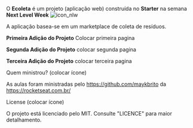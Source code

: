 

O **Ecoleta** é um projeto (aplicação web) construída no **Starter** na semana **Next Level Week** ![icon_nlw](https://user-images.githubusercontent.com/62728109/83677578-c076e300-a5b2-11ea-825c-bc31c88da1d2.png)

A aplicação basea-se em um marketplace de coleta de resíduos.

**Primeira Adição do Projeto**
Colocar primeira pagina

**Segunda Adição do Projeto**
colocar segunda pagina

**Terceira Adição do Projeto**
colocar terceira pagina

Quem ministrou? (colocar ícone)

As aulas foram ministradas pelo https://github.com/maykbrito da https://rocketseat.com.br/

License (colocar ícone)

O projeto está licenciado pelo MIT. Consulte "LICENCE" para maior detalhamento.
